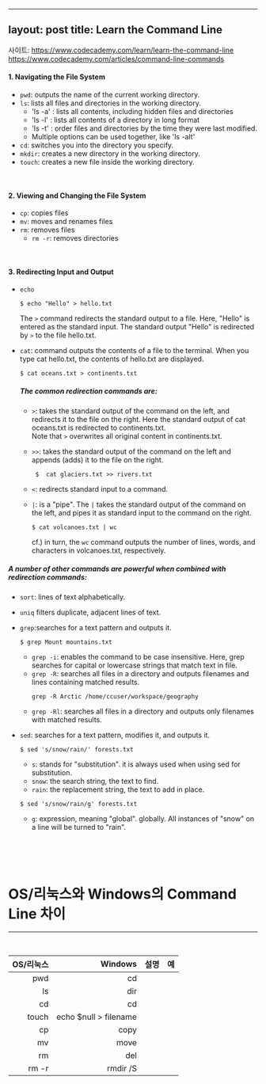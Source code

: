 ------
layout: post
title: Learn the Command Line
------

사이트: <https://www.codecademy.com/learn/learn-the-command-line>  
       <https://www.codecademy.com/articles/command-line-commands>

#### 1. Navigating the File System

* `pwd`: outputs the name of the current working directory.  
* `ls`: lists all files and directories in the working directory.  
  * 'ls -a' : lists all contents, including hidden files and directories  
  * 'ls -l' : lists all contents of a directory in long format  
  * 'ls -t' : order files and directories by the time they were last modified.  
  * Multiple options can be used together, like 'ls -alt'   
* `cd`: switches you into the directory you specify.  
* `mkdir`: creates a new directory in the working directory.  
* `touch`: creates a new file inside the working directory.   

<br/>

#### 2. Viewing and Changing the File System  
* `cp`: copies files
* `mv`: moves and renames files
* `rm`: removes files
  * `rm -r`: removes directories

 <br/>
 
#### 3. Redirecting Input and Output 
  * `echo`
    ```
    $ echo "Hello" > hello.txt
     ```
    The `>` command redirects the standard output to a file. Here, "Hello" is entered as the standard input. The standard output "Hello" is redirected by `>` to the file hello.txt.
  
  * `cat`: command outputs the contents of a file to the terminal. When you type cat hello.txt, the contents of hello.txt are displayed.
    ```
    $ cat oceans.txt > continents.txt
    ```
     ##### The common redirection commands are:
    * `>`: takes the standard output of the command on the left, and redirects it to the file on the right. Here the standard output of cat oceans.txt is redirected to continents.txt.  
   Note that `>` overwrites all original content in continents.txt.
    * `>>`: takes the standard output of the command on the left and appends (adds) it to the file on the right.  

       ```
        $  cat glaciers.txt >> rivers.txt
        ```
    * `<`: redirects standard input to a command.  
    * `|`: is a "pipe". The `|` takes the standard output of the command on the left, and pipes it as standard input to the command on the right.  
      ```
      $ cat volcanoes.txt | wc
      ```
      cf.) in turn, the `wc` command outputs the number of lines, words, and characters in volcanoes.txt, respectively.
        
##### A number of other commands are powerful when combined with redirection commands:
  
  * `sort`: lines of text alphabetically. 
  
  * `uniq` filters duplicate, adjacent lines of text.  
  
  * `grep`:searches for a text pattern and outputs it.  
    ```
    $ grep Mount mountains.txt
    ```
    * `grep -i`: enables the command to be case insensitive. Here, grep searches for capital or lowercase strings that match text in file.
    * `grep -R`: searches all files in a directory and outputs filenames and lines containing matched results.
      ```
      grep -R Arctic /home/ccuser/workspace/geography
      ```
     * `grep -Rl`: searches all files in a directory and outputs only filenames with matched results.
  * `sed`: searches for a text pattern, modifies it, and outputs it.  
      ```
    $ sed 's/snow/rain/' forests.txt
    ```
    * `s`: stands for "substitution". it is always used when using sed for substitution.  
    * `snow`: the search string, the text to find.  
    * `rain`: the replacement string, the text to add in place.  
    ```
    $ sed 's/snow/rain/g' forests.txt
    ```
    * `g`: expression, meaning "global". globally. All instances of "snow" on a line will be turned to "rain".



 <br/>
 <br/>
 <br/>


# OS/리눅스와 Windows의 Command Line 차이  

---

<br/>
 
 OS/리눅스 | Windows | 설명 | 예
 ---:|---:|---:|---:
  pwd|cd| |
 ls|dir| | 
 cd|cd| |
 touch|echo $null > filename| |
 cp|copy| |
 mv|move| |
 rm|del |
 rm -r|rmdir /S| |
 
 
